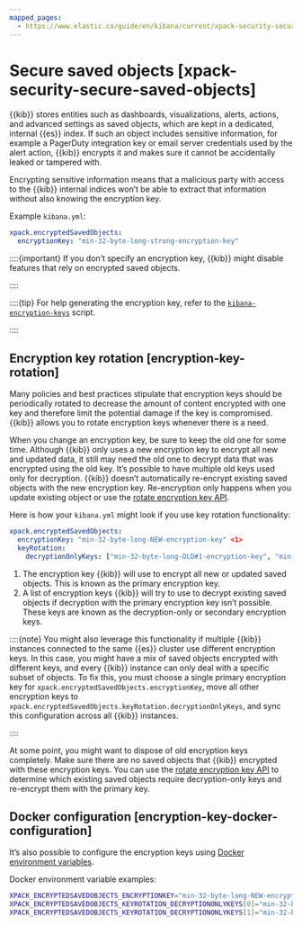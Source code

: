 ```yaml
---
mapped_pages:
  - https://www.elastic.co/guide/en/kibana/current/xpack-security-secure-saved-objects.html
---
```


# Secure saved objects [xpack-security-secure-saved-objects]

{{kib}} stores entities such as dashboards, visualizations, alerts, actions, and advanced settings as saved objects, which are kept in a dedicated, internal {{es}} index. If such an object includes sensitive information, for example a PagerDuty integration key or email server credentials used by the alert action, {{kib}} encrypts it and makes sure it cannot be accidentally leaked or tampered with.

Encrypting sensitive information means that a malicious party with access to the {{kib}} internal indices won’t be able to extract that information without also knowing the encryption key.

Example `kibana.yml`:

```yaml
xpack.encryptedSavedObjects:
  encryptionKey: "min-32-byte-long-strong-encryption-key"
```

::::{important} 
If you don’t specify an encryption key, {{kib}} might disable features that rely on encrypted saved objects.

::::


::::{tip} 
For help generating the encryption key, refer to the [`kibana-encryption-keys`](kibana://docs/reference/commands/kibana-encryption-keys.md) script.

::::


## Encryption key rotation [encryption-key-rotation]

Many policies and best practices stipulate that encryption keys should be periodically rotated to decrease the amount of content encrypted with one key and therefore limit the potential damage if the key is compromised. {{kib}} allows you to rotate encryption keys whenever there is a need.

When you change an encryption key, be sure to keep the old one for some time. Although {{kib}} only uses a new encryption key to encrypt all new and updated data, it still may need the old one to decrypt data that was encrypted using the old key. It’s possible to have multiple old keys used only for decryption. {{kib}} doesn’t automatically re-encrypt existing saved objects with the new encryption key. Re-encryption only happens when you update existing object or use the [rotate encryption key API](https://www.elastic.co/docs/api/doc/kibana/group/endpoint-saved-objects).

Here is how your `kibana.yml` might look if you use key rotation functionality:

```yaml
xpack.encryptedSavedObjects:
  encryptionKey: "min-32-byte-long-NEW-encryption-key" <1>
  keyRotation:
    decryptionOnlyKeys: ["min-32-byte-long-OLD#1-encryption-key", "min-32-byte-long-OLD#2-encryption-key"] <2>
```

1. The encryption key {{kib}} will use to encrypt all new or updated saved objects. This is known as the primary encryption key.
2. A list of encryption keys {{kib}} will try to use to decrypt existing saved objects if decryption with the primary encryption key isn’t possible. These keys are known as the decryption-only or secondary encryption keys.


::::{note} 
You might also leverage this functionality if multiple {{kib}} instances connected to the same {{es}} cluster use different encryption keys. In this case, you might have a mix of saved objects encrypted with different keys, and every {{kib}} instance can only deal with a specific subset of objects. To fix this, you must choose a single primary encryption key for `xpack.encryptedSavedObjects.encryptionKey`, move all other encryption keys to `xpack.encryptedSavedObjects.keyRotation.decryptionOnlyKeys`, and sync this configuration across all {{kib}} instances.

::::


At some point, you might want to dispose of old encryption keys completely. Make sure there are no saved objects that {{kib}} encrypted with these encryption keys. You can use the [rotate encryption key API](https://www.elastic.co/docs/api/doc/kibana/group/endpoint-saved-objects) to determine which existing saved objects require decryption-only keys and re-encrypt them with the primary key.


## Docker configuration [encryption-key-docker-configuration]

It’s also possible to configure the encryption keys using [Docker environment variables](../deploy/self-managed/install-with-docker.md#environment-variable-config).

Docker environment variable examples:

```sh
XPACK_ENCRYPTEDSAVEDOBJECTS_ENCRYPTIONKEY="min-32-byte-long-NEW-encryption-key"
XPACK_ENCRYPTEDSAVEDOBJECTS_KEYROTATION_DECRYPTIONONLYKEYS[0]="min-32-byte-long-OLD#1-encryption-key"
XPACK_ENCRYPTEDSAVEDOBJECTS_KEYROTATION_DECRYPTIONONLYKEYS[1]="min-32-byte-long-OLD#2-encryption-key"
```


